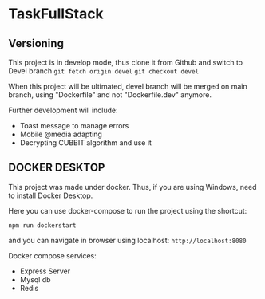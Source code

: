 # TaskFullStack

## Versioning

This project is in develop mode, thus clone it from Github and switch to Devel branch
```git fetch origin devel``` 
```git checkout devel```

When this project will be ultimated, devel branch will be merged on main branch, using "Dockerfile" and not "Dockerfile.dev" anymore.

Further development will include:
- Toast message to manage errors
- Mobile @media adapting
- Decrypting CUBBIT algorithm and use it

## DOCKER DESKTOP

This project was made under docker. Thus, if you are using Windows, need to install Docker Desktop.

Here you can use docker-compose to run the project using the shortcut:

```npm run dockerstart```

and you can navigate in browser using localhost:
```http://localhost:8080```

Docker compose services:
- Express Server
- Mysql db
- Redis


